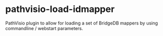 pathvisio-load-idmapper
=======================

PathVisio plugin to allow for loading a set of BridgeDB mappers by using commandline / webstart parameters.